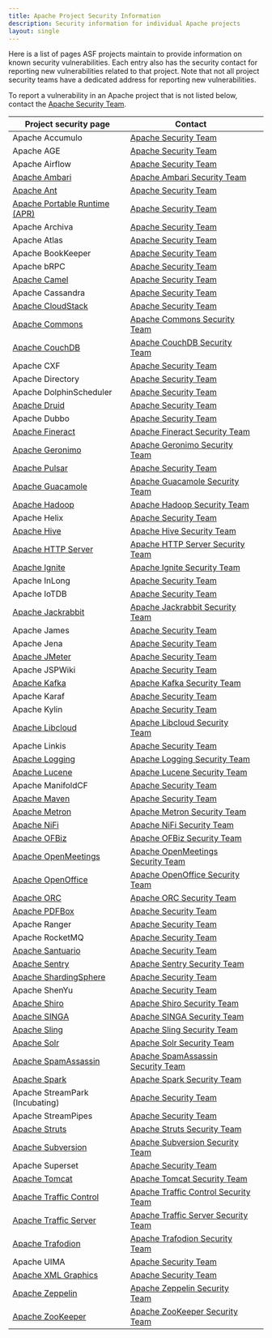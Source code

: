 ```yaml
---
title: Apache Project Security Information
description: Security information for individual Apache projects
layout: single
---
```


Here is a list of pages ASF projects maintain to provide information on known security vulnerabilities. Each entry also has the security contact for reporting new vulnerabilities related to that project. Note that not all project security teams have a dedicated address for reporting new vulnerabilities.

To report a vulnerability in an Apache project that is not listed below, contact the [Apache Security Team](mailto:security@apache.org).

| Project security page | Contact | |
| --- | --- | --- |
| Apache Accumulo |  [Apache Security Team](mailto:security@apache.org) | |
| Apache AGE |  [Apache Security Team](mailto:security@apache.org) | |
| Apache Airflow |  [Apache Security Team](mailto:security@apache.org) | |
| [Apache Ambari](None) |  [Apache Ambari Security Team](mailto:security@ambari.apache.org) | |
| [Apache Ant](https://ant.apache.org/security.html) |  [Apache Security Team](mailto:security@apache.org) | |
| [Apache Portable Runtime (APR)](https://apr.apache.org/security_report.html) |  [Apache Security Team](mailto:security@apache.org) | |
| Apache Archiva |  [Apache Security Team](mailto:security@apache.org) | |
| Apache Atlas |  [Apache Security Team](mailto:security@apache.org) | |
| Apache BookKeeper |  [Apache Security Team](mailto:security@apache.org) | |
| Apache bRPC |  [Apache Security Team](mailto:security@apache.org) | |
| [Apache Camel](https://camel.apache.org/security/) |  [Apache Security Team](mailto:security@apache.org) | |
| Apache Cassandra |  [Apache Security Team](mailto:security@apache.org) | |
| [Apache CloudStack](https://cloudstack.apache.org/security.html) |  [Apache Security Team](mailto:security@apache.org) | |
| [Apache Commons](https://commons.apache.org/security.html) |  [Apache Commons Security Team](mailto:security@commons.apache.org) | |
| [Apache CouchDB](None) |  [Apache CouchDB Security Team](mailto:security@couchdb.apache.org) | |
| Apache CXF |  [Apache Security Team](mailto:security@apache.org) | |
| Apache Directory |  [Apache Security Team](mailto:security@apache.org) | |
| Apache DolphinScheduler |  [Apache Security Team](mailto:security@apache.org) | |
| [Apache Druid](https://druid.apache.org/docs/latest/operations/security-overview.html) |  [Apache Security Team](mailto:security@apache.org) | |
| Apache Dubbo |  [Apache Security Team](mailto:security@apache.org) | |
| [Apache Fineract](https://cwiki.apache.org/confluence/display/FINERACT/Apache+Fineract+Security+Report) |  [Apache Fineract Security Team](mailto:security@fineract.apache.org) | |
| [Apache Geronimo](https://geronimo.apache.org/security-reports.html) |  [Apache Geronimo Security Team](mailto:security@geronimo.apache.org) | |
| [Apache Pulsar](https://github.com/apache/pulsar/security/policy) |  [Apache Security Team](mailto:security@apache.org) | |
| [Apache Guacamole](https://guacamole.apache.org/security/) |  [Apache Guacamole Security Team](mailto:security@guacamole.apache.org) | |
| [Apache Hadoop](https://hadoop.apache.org/mailing_lists.html) |  [Apache Hadoop Security Team](mailto:security@hadoop.apache.org) | |
| Apache Helix |  [Apache Security Team](mailto:security@apache.org) | |
| [Apache Hive](https://hive.apache.org/mailing_lists.html) |  [Apache Hive Security Team](mailto:security@hive.apache.org) | |
| [Apache HTTP Server](https://httpd.apache.org/security_report.html) |  [Apache HTTP Server Security Team](mailto:security@httpd.apache.org) | |
| [Apache Ignite](None) |  [Apache Ignite Security Team](mailto:security@ignite.apache.org) | |
| Apache InLong |  [Apache Security Team](mailto:security@apache.org) | |
| Apache IoTDB |  [Apache Security Team](mailto:security@apache.org) | |
| [Apache Jackrabbit](None) |  [Apache Jackrabbit Security Team](mailto:security@jackrabbit.apache.org) | |
| Apache James |  [Apache Security Team](mailto:security@apache.org) | |
| Apache Jena |  [Apache Security Team](mailto:security@apache.org) | |
| [Apache JMeter](https://jmeter.apache.org/security.html) |  [Apache Security Team](mailto:security@apache.org) | |
| Apache JSPWiki |  [Apache Security Team](mailto:security@apache.org) | |
| [Apache Kafka](https://kafka.apache.org/project-security.html) |  [Apache Kafka Security Team](mailto:security@kafka.apache.org) | |
| Apache Karaf |  [Apache Security Team](mailto:security@apache.org) | |
| Apache Kylin |  [Apache Security Team](mailto:security@apache.org) | |
| [Apache Libcloud](https://libcloud.apache.org/security.html) |  [Apache Libcloud Security Team](mailto:security@libcloud.apache.org) | |
| Apache Linkis |  [Apache Security Team](mailto:security@apache.org) | |
| [Apache Logging](None) |  [Apache Logging Security Team](mailto:security@logging.apache.org) | |
| [Apache Lucene](None) |  [Apache Lucene Security Team](mailto:security@lucene.apache.org) | |
| Apache ManifoldCF |  [Apache Security Team](mailto:security@apache.org) | |
| [Apache Maven](https://maven.apache.org/security.html) |  [Apache Security Team](mailto:security@apache.org) | |
| [Apache Metron](None) |  [Apache Metron Security Team](mailto:security@metron.apache.org) | |
| [Apache NiFi](https://nifi.apache.org/security.html) |  [Apache NiFi Security Team](mailto:security@nifi.apache.org) | |
| [Apache OFBiz](https://ofbiz.apache.org/download.html#security) |  [Apache OFBiz Security Team](mailto:security@ofbiz.apache.org) | |
| [Apache OpenMeetings](https://openmeetings.apache.org/security.html) |  [Apache OpenMeetings Security Team](mailto:security@openmeetings.apache.org) | |
| [Apache OpenOffice](https://openoffice.apache.org/security) |  [Apache OpenOffice Security Team](mailto:security@openoffice.apache.org) | |
| [Apache ORC](https://orc.apache.org/security/) |  [Apache ORC Security Team](mailto:security@orc.apache.org) | |
| [Apache PDFBox](https://pdfbox.apache.org/security.html) |  [Apache Security Team](mailto:security@apache.org) | |
| Apache Ranger |  [Apache Security Team](mailto:security@apache.org) | |
| Apache RocketMQ |  [Apache Security Team](mailto:security@apache.org) | |
| [Apache Santuario](https://santuario.apache.org/secadv.html) |  [Apache Security Team](mailto:security@apache.org) | |
| [Apache Sentry](https://cwiki.apache.org/confluence/display/SENTRY/Vulnerabilities+found+in+Apache+Sentry) |  [Apache Sentry Security Team](mailto:security@sentry.apache.org) | |
| [Apache ShardingSphere](https://shardingsphere.apache.org/community/en/security/) |  [Apache Security Team](mailto:security@apache.org) | |
| Apache ShenYu |  [Apache Security Team](mailto:security@apache.org) | |
| [Apache Shiro](https://shiro.apache.org/security-reports.html) |  [Apache Shiro Security Team](mailto:security@shiro.apache.org) | |
| [Apache SINGA](https://singa.apache.org/security.html) |  [Apache SINGA Security Team](mailto:security@singa.apache.org) | |
| [Apache Sling](https://sling.apache.org/site/security.html) |  [Apache Sling Security Team](mailto:security@sling.apache.org) | |
| [Apache Solr](https://cwiki.apache.org/confluence/display/SOLR/SolrSecurity) |  [Apache Solr Security Team](mailto:security@solr.apache.org) | |
| [Apache SpamAssassin](https://cwiki.apache.org/confluence/display/SPAMASSASSIN/SecurityPolicy) |  [Apache SpamAssassin Security Team](mailto:security@spamassassin.apache.org) | |
| [Apache Spark](https://spark.apache.org/security.html) |  [Apache Spark Security Team](mailto:security@spark.apache.org) | |
| Apache StreamPark (Incubating) |  [Apache Security Team](mailto:security@apache.org) | |
| Apache StreamPipes |  [Apache Security Team](mailto:security@apache.org) | |
| [Apache Struts](https://struts.apache.org/security.html) |  [Apache Struts Security Team](mailto:security@struts.apache.org) | |
| [Apache Subversion](https://subversion.apache.org/security/) |  [Apache Subversion Security Team](mailto:security@subversion.apache.org) | |
| Apache Superset |  [Apache Security Team](mailto:security@apache.org) | |
| [Apache Tomcat](https://tomcat.apache.org/security.html) |  [Apache Tomcat Security Team](mailto:security@tomcat.apache.org) | |
| [Apache Traffic Control](https://trafficcontrol.apache.org/security/index.html) |  [Apache Traffic Control Security Team](mailto:security@trafficcontrol.apache.org) | |
| [Apache Traffic Server](None) |  [Apache Traffic Server Security Team](mailto:security@trafficserver.apache.org) | |
| [Apache Trafodion](None) |  [Apache Trafodion Security Team](mailto:security@trafodion.apache.org) | |
| Apache UIMA |  [Apache Security Team](mailto:security@apache.org) | |
| [Apache XML Graphics](https://xmlgraphics.apache.org/security.html) |  [Apache Security Team](mailto:security@apache.org) | |
| [Apache Zeppelin](https://zeppelin.apache.org/security.html) |  [Apache Zeppelin Security Team](mailto:security@zeppelin.apache.org) | |
| [Apache ZooKeeper](https://zookeeper.apache.org/security.html) |  [Apache ZooKeeper Security Team](mailto:security@zookeeper.apache.org) | |
